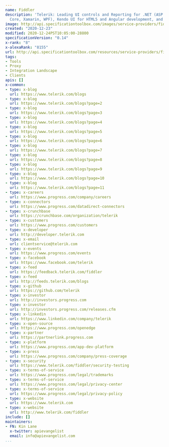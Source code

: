 ```yaml
---
name: Fiddler
description: 'Telerik: Leading UI controls and Reporting for .NET (ASP.NET AJAX, MVC,
  Core, Xamarin, WPF), Kendo UI for HTML5 and Angular development, and NativeScript.'
image: http://api.specificationtoolbox.com/images/service-providers/fiddler.jpg
created: "2020-12-23"
modified: 2020-12-24PST10:05:00-28800
specificationVersion: "0.14"
x-rank: "8"
x-alexaRank: "8155"
url: http://api.specificationtoolbox.com/resources/service-providers/fiddler/
tags:
- Tools
- Proxy
- Integration Landscape
- Clients
apis: []
x-common:
- type: x-blog
  url: https://www.telerik.com/blogs
- type: x-blog
  url: https://www.telerik.com/blogs?page=2
- type: x-blog
  url: https://www.telerik.com/blogs?page=3
- type: x-blog
  url: https://www.telerik.com/blogs?page=4
- type: x-blog
  url: https://www.telerik.com/blogs?page=5
- type: x-blog
  url: https://www.telerik.com/blogs?page=6
- type: x-blog
  url: https://www.telerik.com/blogs?page=7
- type: x-blog
  url: https://www.telerik.com/blogs?page=8
- type: x-blog
  url: https://www.telerik.com/blogs?page=9
- type: x-blog
  url: https://www.telerik.com/blogs?page=10
- type: x-blog
  url: https://www.telerik.com/blogs?page=11
- type: x-careers
  url: https://www.progress.com/company/careers
- type: x-connectors
  url: https://www.progress.com/datadirect-connectors
- type: x-crunchbase
  url: https://crunchbase.com/organization/telerik
- type: x-customers
  url: https://www.progress.com/customers
- type: x-developer
  url: http://developer.telerik.com
- type: x-email
  url: clientservice@telerik.com
- type: x-events
  url: https://www.progress.com/events
- type: x-facebook
  url: https://www.facebook.com/telerik
- type: x-feed
  url: https://feedback.telerik.com/fiddler
- type: x-feed
  url: http://feeds.telerik.com/blogs
- type: x-github
  url: https://github.com/telerik
- type: x-investor
  url: http://investors.progress.com
- type: x-investor
  url: http://investors.progress.com/releases.cfm
- type: x-linkedin
  url: https://www.linkedin.com/company/telerik
- type: x-open-source
  url: https://www.progress.com/openedge
- type: x-partner
  url: https://partnerlink.progress.com
- type: x-platform
  url: https://www.progress.com/app-dev-platform
- type: x-press
  url: https://www.progress.com/company/press-coverage
- type: x-security
  url: https://www.telerik.com/fiddler/security-testing
- type: x-terms-of-service
  url: https://www.progress.com/legal/trademarks
- type: x-terms-of-service
  url: https://www.progress.com/legal/privacy-center
- type: x-terms-of-service
  url: https://www.progress.com/legal/privacy-policy
- type: x-website
  url: https://www.telerik.com
- type: x-website
  url: http://www.telerik.com/fiddler
include: []
maintainers:
- FN: Kin Lane
  x-twitter: apievangelist
  email: info@apievangelist.com
...
```

